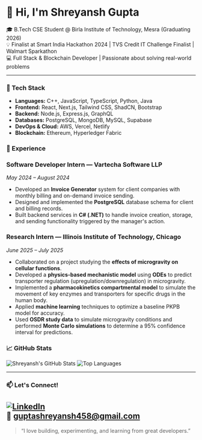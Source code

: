 # 👋 Hi, I'm Shreyansh Gupta

🎓 B.Tech CSE Student @ Birla Institute of Technology, Mesra (Graduating 2026)  
💡 Finalist at Smart India Hackathon 2024 | TVS Credit IT Challenge Finalist | Walmart Sparkathon  
💻 Full Stack & Blockchain Developer | Passionate about solving real-world problems  

---

### 🚀 Tech Stack

- **Languages:** C++, JavaScript, TypeScript, Python, Java
- **Frontend:** React, Next.js, Tailwind CSS, ShadCN, Bootstrap
- **Backend:** Node.js, Express.js, GraphQL
- **Databases:** PostgreSQL, MongoDB, MySQL, Supabase
- **DevOps & Cloud:** AWS, Vercel, Netlify
- **Blockchain:** Ethereum, Hyperledger Fabric


### 💼 Experience

### Software Developer Intern — Vartecha Software LLP
*May 2024 – August 2024*

* Developed an **Invoice Generator** system for client companies with monthly billing and on-demand invoice sending.
* Designed and implemented the **PostgreSQL** database schema for client and billing records.
* Built backend services in **C# (.NET)** to handle invoice creation, storage, and sending functionality triggered by the manager's action.

### Research Intern — Illinois Institute of Technology, Chicago
*June 2025 – July 2025*

* Collaborated on a project studying the **effects of microgravity on cellular functions**.
* Developed a **physics-based mechanistic model** using **ODEs** to predict transporter regulation (upregulation/downregulation) in microgravity.
* Implemented a **pharmacokinetics compartmental model** to simulate the movement of key enzymes and transporters for specific drugs in the human body.
* Applied **machine learning** techniques to optimize a baseline PKPB model for accuracy.
* Used **OSDR study data** to simulate microgravity conditions and performed **Monte Carlo simulations** to determine a 95% confidence interval for predictions.


### 📈 GitHub Stats

![Shreyansh's GitHub Stats](https://github-readme-stats.vercel.app/api?username=guptashrey458&show_icons=true&theme=tokyonight)
![Top Languages](https://github-readme-stats.vercel.app/api/top-langs/?username=guptashrey458&layout=compact&theme=tokyonight)

---

### 📫 Let's Connect!

[![LinkedIn](https://img.shields.io/badge/LinkedIn-blue?style=flat&logo=linkedin)](https://www.linkedin.com/in/shreyansh-gupta-043b4b25b/)  
📧 guptashreyansh458@gmail.com 
---

> “I love building, experimenting, and learning from great developers.”
